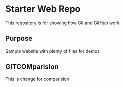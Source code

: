 # Starter Web Repo

This repository is for showing how Git and GitHub work

## Purpose

Sample website with plenty of files for demos

## GITCOMparision
This is change for comparision
